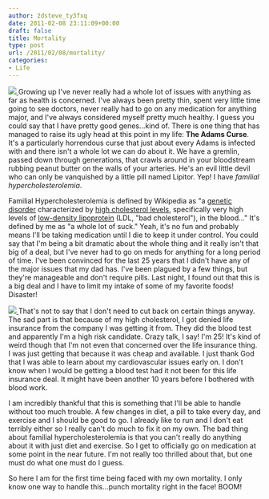 ```yaml
---
author: 2dsteve_ty3fxq
date: 2011-02-08 23:11:09+00:00
draft: false
title: Mortality
type: post
url: /2011/02/08/mortality/
categories:
- Life
---
```


[![](http://www.bitsandbinary.com/wp-content/uploads/2011/02/voodoo-150x150.jpg)
](http://www.bitsandbinary.com/wp-content/uploads/2011/02/voodoo.jpg)Growing up I've never really had a whole lot of issues with anything as far as health is concerned. I've always been pretty thin, spent very little time going to see doctors, never really had to go on any medication for anything major, and I've always considered myself pretty much healthy. I guess you could say that I have pretty good genes...kind of. There is one thing that has managed to raise its ugly head at this point in my life: **The Adams Curse**. It's a particularly horrendous curse that just about every Adams is infected with and there isn't a whole lot we can do about it. We have a gremlin, passed down through generations, that crawls around in your bloodstream rubbing peanut butter on the walls of your arteries. He's an evil little devil who can only be vanquished by a little pill named Lipitor. Yep! I have _familial hypercholesterolemia_.

Familial Hypercholesterolemia is defined by Wikipedia as "a [genetic disorder](http://en.wikipedia.org/wiki/Genetic_disorder) characterized by [high cholesterol levels](http://en.wikipedia.org/wiki/Hypercholesterolemia), specifically very high levels of [low-density lipoprotein](http://en.wikipedia.org/wiki/Low-density_lipoprotein) (LDL, "bad cholesterol"), in the blood..." It's defined by me as "a whole lot of suck." Yeah, it's no fun and probably means I'll be taking medication until I die to keep it under control. You could say that I'm being a bit dramatic about the whole thing and it really isn't that big of a deal, but I've never had to go on meds for anything for a long period of time. I've been convinced for the last 25 years that I didn't have any of the major issues that my dad has. I've been plagued by a few things, but they're manageable and don't require pills. Last night, I found out that this is a big deal and I have to limit my intake of some of my favorite foods! Disaster!

[![](http://www.bitsandbinary.com/wp-content/uploads/2011/02/heart-150x150.gif)
](http://www.bitsandbinary.com/wp-content/uploads/2011/02/heart.gif)That's not to say that I don't need to cut back on certain things anyway. The sad part is that because of my high cholesterol, I got denied life insurance from the company I was getting it from. They did the blood test and apparently I'm a high risk candidate. Crazy talk, I say! I'm 25! It's kind of weird though that I'm not even that concerned over the life insurance thing. I was just getting that because it was cheap and available. I just thank God that I was able to learn about my cardiovascular issues early on. I don't know when I would be getting a blood test had it not been for this life insurance deal. It might have been another 10 years before I bothered with blood work.

I am incredibly thankful that this is something that I'll be able to handle without too much trouble. A few changes in diet, a pill to take every day, and exercise and I should be good to go. I already like to run and I don't eat terribly either so I really can't do much to fix it on my own. The bad thing about familial hypercholesterolemia is that you can't really do anything about it with just diet and exercise. So I get to officially go on medication at some point in the near future. I'm not really too thrilled about that, but one must do what one must do I guess.

So here I am for the first time being faced with my own mortality. I only know one way to handle this...punch mortality right in the face! BOOM!
